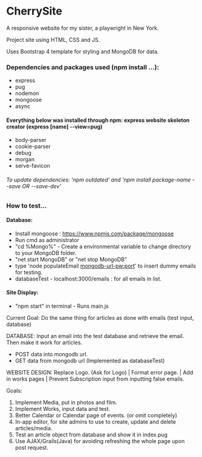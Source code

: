 # CherrySite
A responsive website for my sister, a playwright in New York.

Project site using HTML, CSS and JS.

Uses Bootstrap 4 template for styling and MongoDB for data.

### Dependencies and packages used (npm install ...):
* express
* pug
* nodemon
* mongoose
* async

#### Everything below was installed through npm: express website skeleton creator (express [name] --view=pug)
* body-parser
* cookie-parser
* debug
* morgan
* serve-favicon

###### To update dependencies: 'npm outdated' and 'npm install package-name --save OR --save-dev'

### How to test...

#### Database:
* Install mongoose : https://www.npmjs.com/package/mongoose 
* Run cmd as administrator
* "cd %Mongo%" - Create a environmental variable to change directory to your MongoDB folder.
* "net start MongoDB" or "net stop MongoDB"
* type 'node populateEmail <mongodb-url-pw:port>' to insert dummy emails for testing.
* databaseTest - localhost:3000/emails : for all emails in list. 

#### Site Display:
* "npm start" in terminal - Runs main.js

Current Goal: Do the same thing for articles as done with emails (test input, database)

DATABASE: Input an email into the test database and retrieve the email. Then make it work for articles.
* POST data into mongodb url.
* GET data from mongodb url (Implemented as databaseTest)

WEBSITE DESIGN: Replace Logo. (Ask for Logo) | Format error page. | Add in works pages | Prevent Subscription input from inputting false emails.

Goals: 
1. Implement Media, put in photos and film. 
2. Implement Works, input data and test.
3. Better Calendar or Calendar page of events. (or omit completely)
4. In-app editor, for site admins to use to create, update and delete articles/media.
5. Test an article object from database and show it in index.pug
6. Use AJAX/Grails(Java) for avoiding refreshing the whole page upon post request.